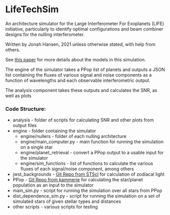 # LifeTechSim
An architecture simulator for the Large Interferometer For Exoplanets (LIFE) initiative, particularly to identify optimal configurations and beam combiner designs for the nulling interferometer.

Written by Jonah Hansen, 2021 unless otherwise stated, with help from others.

See [this paper](https://www.example.com) for more details about the models in this simulation.

The engine of the simulator takes a PPop list of planets and outputs a JSON list containing the fluxes of various signal and noise components as a function of wavelengths and each observable interferometric output.

The analysis component takes these outputs and calculates the SNR, as well as plots

### Code Structure:
- analysis - folder of scripts for calculating SNR and other plots from output files
- engine - folder containing the simulator
  - engine/nullers - folder of each nulling architecture
  - engine/main_computer.py - main function for running the simulation on a single star
  - engine/planet_retrieval - convert a PPop output to a usable input for the simulator
  - engine/sim_functions - list of functions to calculate the various fluxes of each signal/noise component, among others
- jwst_backgrounds - [Git Repo from STScI](https://github.com/spacetelescope/jwst_backgrounds) for calculation of zodiacal light
- PPop - [Git Repo from kammerje](https://github.com/kammerje/P-pop) for calculating the star/planet population as an input to the simulator
- main_sim.py - script for running the simulation over all stars from PPop
- dist_dependence_sim.py - script for running the simulation on a set of simulated stars of given stellar types and distances
- other scripts - various scripts for testing
